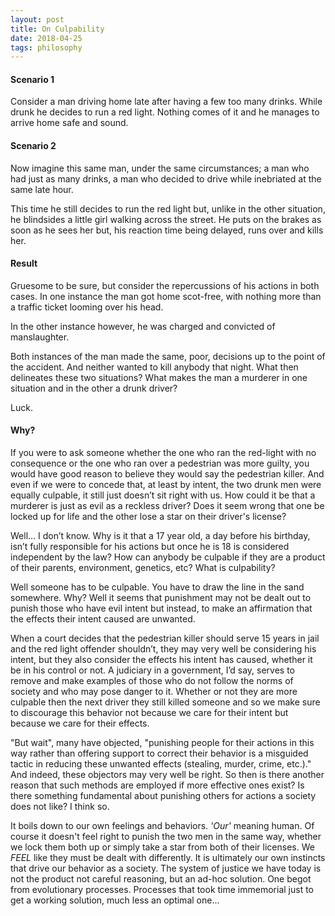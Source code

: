 ```yaml
---
layout: post
title: On Culpability
date: 2018-04-25
tags: philosophy
---
```

#### Scenario 1
Consider a man driving home late after having a few too many drinks. While drunk he decides to run a red light. Nothing comes of it and he manages to arrive home safe and sound.

#### Scenario 2
Now imagine this same man, under the same circumstances; a man who had just as many drinks, a man who decided to drive while inebriated at the same late hour.

This time he still decides to run the red light but, unlike in the other situation, he blindsides a little girl walking across the street. He puts on the brakes as soon as he sees her but, his reaction time being delayed, runs over and kills her.

<!--more-->

#### Result
Gruesome to be sure, but consider the repercussions of his actions in both cases. In one instance the man got home scot-free, with nothing more than a traffic ticket looming over his head.

In the other instance however, he was charged and convicted of manslaughter.

Both instances of the man made the same, poor, decisions up to the point of the accident. And neither wanted to kill anybody that night. What then delineates these two situations? What makes the man a murderer in one situation and in the other a drunk driver?

Luck.

#### Why?
If you were to ask someone whether the one who ran the red-light with no consequence or the one who ran over a pedestrian was more guilty, you would have good reason to believe they would say the pedestrian killer. And even if we were to concede that, at least by intent, the two drunk men were equally culpable, it still just doesn’t sit right with us. How could it be that a murderer is just as evil as a reckless driver? Does it seem wrong that one be locked up for life and the other lose a star on their driver's license?

Well… I don’t know. Why is it that a 17 year old, a day before his birthday, isn’t fully responsible for his actions but once he is 18 is considered independent by the law? How can anybody be culpable if they are a product of their parents, environment, genetics, etc? What is culpability?

<!-- HOW CAN CULPABILITY EXITTS WITHOUT FREE WILL -->

Well someone has to be culpable. You have to draw the line in the sand somewhere. Why? Well it seems that punishment may not be dealt out to punish those who have evil intent but instead, to make an affirmation that the effects their intent caused are unwanted.

When a court decides that the pedestrian killer should serve 15 years in jail and the red light offender shouldn’t, they may very well be considering his intent, but they also consider the effects his intent has caused, whether it be in his control or not. A judiciary in a government, I’d say, serves to remove and make examples of those who do not follow the norms of society and who may pose danger to it. Whether or not they are more culpable then the next driver they still killed someone and so we make sure to discourage this behavior not because we care for their intent but because we care for their effects.

"But wait", many have objected, "punishing people for their actions in this way rather than offering support to correct their behavior is a misguided tactic in reducing these unwanted effects (stealing, murder, crime, etc.)." And indeed, these objectors may very well be right. So then is there another reason that such methods are employed if more effective ones exist? Is there something fundamental about punishing others for actions a society does not like? I think so.

It boils down to our own feelings and behaviors. *'Our'* meaning human. Of course it doesn't feel right to punish the two men in the same way, whether we lock them both up or simply take a star from both of their licenses. We *FEEL* like they must be dealt with differently. It is ultimately our own instincts that drive our behavior as a society. The system of justice we have today is not the product not careful reasoning, but an ad-hoc solution. One begot from evolutionary processes. Processes that took time immemorial just to get a working solution, much less an optimal one...

<!-- MORALITY TOO IS NOTHING BUT A FARCE TO COVER UP OUR INSTINCTS -->

<!-- EVOLTION IS A HIGYH LEVEL LOCAL OPTIMIZATION PROBLEM -->
